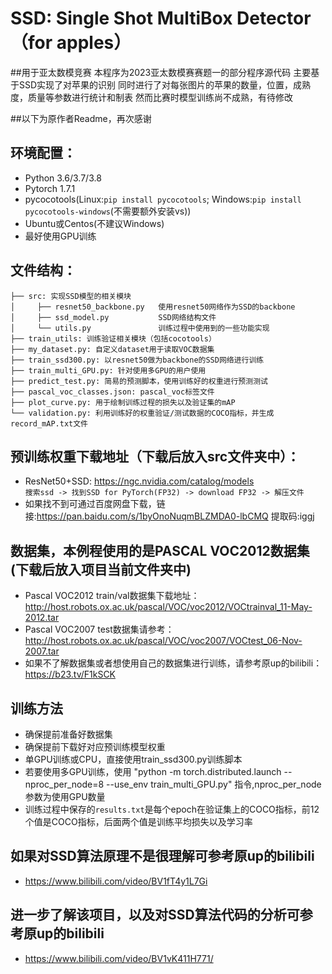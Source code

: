 # SSD: Single Shot MultiBox Detector（for apples）
##用于亚太数模竞赛
本程序为2023亚太数模赛赛题一的部分程序源代码
主要基于SSD实现了对苹果的识别
同时进行了对每张图片的苹果的数量，位置，成熟度，质量等参数进行统计和制表
然而比赛时模型训练尚不成熟，有待修改

##以下为原作者Readme，再次感谢
## 环境配置：
* Python 3.6/3.7/3.8
* Pytorch 1.7.1
* pycocotools(Linux:```pip install pycocotools```; Windows:```pip install pycocotools-windows```(不需要额外安装vs))
* Ubuntu或Centos(不建议Windows)
* 最好使用GPU训练

## 文件结构：
```
├── src: 实现SSD模型的相关模块    
│     ├── resnet50_backbone.py   使用resnet50网络作为SSD的backbone  
│     ├── ssd_model.py           SSD网络结构文件 
│     └── utils.py               训练过程中使用到的一些功能实现
├── train_utils: 训练验证相关模块（包括cocotools）  
├── my_dataset.py: 自定义dataset用于读取VOC数据集    
├── train_ssd300.py: 以resnet50做为backbone的SSD网络进行训练    
├── train_multi_GPU.py: 针对使用多GPU的用户使用    
├── predict_test.py: 简易的预测脚本，使用训练好的权重进行预测测试    
├── pascal_voc_classes.json: pascal_voc标签文件    
├── plot_curve.py: 用于绘制训练过程的损失以及验证集的mAP
└── validation.py: 利用训练好的权重验证/测试数据的COCO指标，并生成record_mAP.txt文件
```

## 预训练权重下载地址（下载后放入src文件夹中）：
* ResNet50+SSD: https://ngc.nvidia.com/catalog/models  
 `搜索ssd -> 找到SSD for PyTorch(FP32) -> download FP32 -> 解压文件`
* 如果找不到可通过百度网盘下载，链接:https://pan.baidu.com/s/1byOnoNuqmBLZMDA0-lbCMQ 提取码:iggj 

## 数据集，本例程使用的是PASCAL VOC2012数据集(下载后放入项目当前文件夹中)
* Pascal VOC2012 train/val数据集下载地址：http://host.robots.ox.ac.uk/pascal/VOC/voc2012/VOCtrainval_11-May-2012.tar
* Pascal VOC2007 test数据集请参考：http://host.robots.ox.ac.uk/pascal/VOC/voc2007/VOCtest_06-Nov-2007.tar
* 如果不了解数据集或者想使用自己的数据集进行训练，请参考原up的bilibili：https://b23.tv/F1kSCK

## 训练方法
* 确保提前准备好数据集
* 确保提前下载好对应预训练模型权重
* 单GPU训练或CPU，直接使用train_ssd300.py训练脚本
* 若要使用多GPU训练，使用 "python -m torch.distributed.launch --nproc_per_node=8 --use_env train_multi_GPU.py" 指令,nproc_per_node参数为使用GPU数量
* 训练过程中保存的`results.txt`是每个epoch在验证集上的COCO指标，前12个值是COCO指标，后面两个值是训练平均损失以及学习率

## 如果对SSD算法原理不是很理解可参考原up的bilibili
* https://www.bilibili.com/video/BV1fT4y1L7Gi

## 进一步了解该项目，以及对SSD算法代码的分析可参考原up的bilibili
* https://www.bilibili.com/video/BV1vK411H771/

